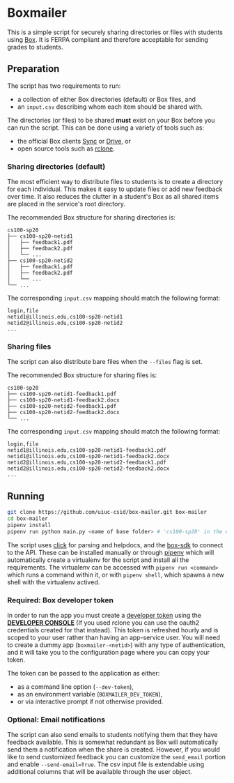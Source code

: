 # Boxmailer

This is a simple script for securely sharing directories or files with students using [Box](https://uofi.app.box.com/). It is FERPA compliant and therefore acceptable for sending grades to students.

## Preparation

The script has two requirements to run:

* a collection of either Box directories (default) or Box files, and
* an `input.csv` describing whom each item should be shared with.

The directories (or files) to be shared **must** exist on your Box before you can run the script. This can be done using a variety of tools such as:

* the official Box clients [Sync](https://support.box.com/hc/en-us/categories/360003187994-Box-Sync) or [Drive](https://www.box.com/resources/downloads), or
* open source tools such as [rclone](https://rclone.org/box/).

### Sharing directories (default)

The most efficient way to distribute files to students is to create a directory for each individual. This makes it easy to update files or add new feedback over time. It also reduces the clutter in a student's Box as all shared items are placed in the service's root directory.

The recommended Box structure for sharing directories is:

```none
cs100-sp20
├── cs100-sp20-netid1
│   ├── feedback1.pdf
│   ├── feedback2.pdf
│   └── ...
├── cs100-sp20-netid2
│   ├── feedback1.pdf
│   ├── feedback2.pdf
│   └── ...
└── ...
```

The corresponding `input.csv` mapping should match the following format:

```csv
login,file
netid1@illinois.edu,cs100-sp20-netid1
netid2@illinois.edu,cs100-sp20-netid2
...
```

### Sharing files

The script can also distribute bare files when the `--files` flag is set.

The recommended Box structure for sharing files is:

```none
cs100-sp20
├── cs100-sp20-netid1-feedback1.pdf
├── cs100-sp20-netid1-feedback2.docx
├── cs100-sp20-netid2-feedback1.pdf
├── cs100-sp20-netid2-feedback2.docx
└── ...
```

The corresponding `input.csv` mapping should match the following format:

```csv
login,file
netid1@illinois.edu,cs100-sp20-netid1-feedback1.pdf
netid1@illinois.edu,cs100-sp20-netid1-feedback2.docx
netid2@illinois.edu,cs100-sp20-netid2-feedback1.pdf
netid2@illinois.edu,cs100-sp20-netid2-feedback2.docx
...
```

## Running

```bash
git clone https://github.com/uiuc-csid/box-mailer.git box-mailer
cd box-mailer
pipenv install
pipenv run python main.py <name of base folder> # 'cs100-sp20' in the example above
```

The script uses [click](https://click.palletsprojects.com/en/7.x/) for parsing and helpdocs, and the [box-sdk](https://github.com/box/box-python-sdk) to connect to the API. These can be installed manually or through [pipenv](https://pipenv.pypa.io/en/latest/) which will automatically create a virtualenv for the script and install all the requirements. The virtualenv can be accessed with `pipenv run <command>` which runs a command within it, or with `pipenv shell`, which spawns a new shell with the virtualenv actived.

### Required: Box developer token

In order to run the app you must create a [developer token](https://developer.box.com/guides/authentication/access-tokens/developer-tokens/) using the [**DEVELOPER CONSOLE**](https://uofi.app.box.com/developers/console) (If you used rclone you can use the oauth2 credentials created for that instead). This token is refreshed hourly and is scoped to your user rather than having an app-service user. You will need to create a dummy app (`boxmailer-<netid>`) with any type of authentication, and it will take you to the configuration page where you can copy your token.

The token can be passed to the application as either:
* as a command line option (`--dev-token`),
* as an environment variable (`BOXMAILER_DEV_TOKEN`),
* or via interactive prompt if not otherwise provided.

### Optional: Email notifications

The script can also send emails to students notifying them that they have feedback available. This is somewhat redundant as Box will automatically send them a notification when the share is created. However, if you would like to send customized feedback you can customize the `send_email` portion and enable `--send-email=True`. The csv input file is extendable using additional columns that will be available through the user object.
